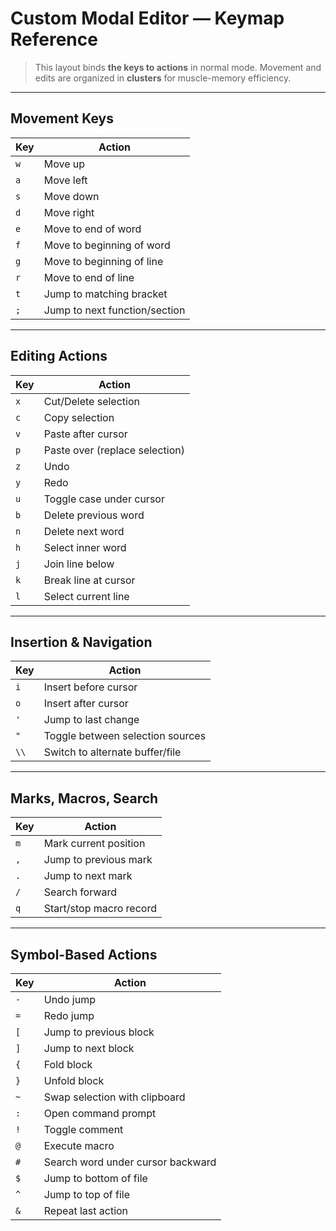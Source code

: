 # Custom Modal Editor — Keymap Reference

> This layout binds **the keys to actions** in normal mode. Movement and edits are organized in **clusters** for muscle-memory efficiency.

---

## Movement Keys

| Key | Action                        |
| --- | ----------------------------- |
| `w` | Move up                       |
| `a` | Move left                     |
| `s` | Move down                     |
| `d` | Move right                    |
| `e` | Move to end of word           |
| `f` | Move to beginning of word     |
| `g` | Move to beginning of line     |
| `r` | Move to end of line           |
| `t` | Jump to matching bracket      |
| `;` | Jump to next function/section |

---

## Editing Actions

| Key | Action                         |
| --- | ------------------------------ |
| `x` | Cut/Delete selection           |
| `c` | Copy selection                 |
| `v` | Paste after cursor             |
| `p` | Paste over (replace selection) |
| `z` | Undo                           |
| `y` | Redo                           |
| `u` | Toggle case under cursor       |
| `b` | Delete previous word           |
| `n` | Delete next word               |
| `h` | Select inner word              |
| `j` | Join line below                |
| `k` | Break line at cursor           |
| `l` | Select current line            |

---

## Insertion & Navigation

| Key  | Action                           |
| ---- | -------------------------------- |
| `i`  | Insert before cursor             |
| `o`  | Insert after cursor              |
| `'`  | Jump to last change              |
| `"`  | Toggle between selection sources |
| `\\` | Switch to alternate buffer/file  |

---

## Marks, Macros, Search

| Key | Action                  |
| --- | ----------------------- |
| `m` | Mark current position   |
| `,` | Jump to previous mark   |
| `.` | Jump to next mark       |
| `/` | Search forward          |
| `q` | Start/stop macro record |

---

## Symbol-Based Actions

| Key | Action                            |
| --- | --------------------------------- |
| `-` | Undo jump                         |
| `=` | Redo jump                         |
| `[` | Jump to previous block            |
| `]` | Jump to next block                |
| `{` | Fold block                        |
| `}` | Unfold block                      |
| `~` | Swap selection with clipboard     |
| `:` | Open command prompt               |
| `!` | Toggle comment                    |
| `@` | Execute macro                     |
| `#` | Search word under cursor backward |
| `$` | Jump to bottom of file            |
| `^` | Jump to top of file               |
| `&` | Repeat last action                |
